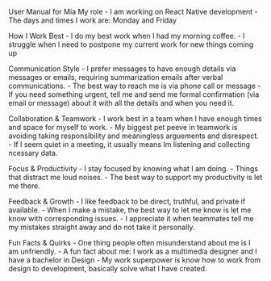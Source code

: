 User Manual for Mia
My role - I am working on React Native development - The days and times I work are: Monday and Friday

How I Work Best - I do my best work when I had my morning coffee. - I struggle when I need to postpone my current work for new things coming up

Communication Style - I prefer messages to have enough details via messages or emails, requiring summarization emails after verbal communications. - The best way to reach me is via phone call or message - If you need something urgent, tell me and send me formal confirmation (via email or message) about it with all the details and when you need it.

Collaboration & Teamwork - I work best in a team when I have enough times and space for myself to work. - My biggest pet peeve in teamwork is avoiding taking responsibility and meaningless arguements and disrespect. - If I seem quiet in a meeting, it usually means Im listening and collecting ncessary data.

Focus & Productivity - I stay focused by knowing what I am doing. - Things that distract me loud noises. - The best way to support my productivity is let me there.

Feedback & Growth - I like feedback to be direct, truthful, and private if available. - When I make a mistake, the best way to let me know is let me know with corresponding issues. - I appreciate it when teammates tell me my mistakes straight away and do not take it personally.

Fun Facts & Quirks - One thing people often misunderstand about me is I am unfriendly. - A fun fact about me: I work as a multimedia designer and I have a bachelor in Design - My work superpower is know how to work from design to development, basically solve what I have created.
